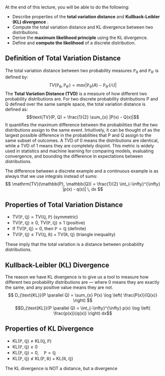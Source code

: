At the end of this lecture, you will be able to do the following:  
- Describe properties of the **total variation distance** and **Kullback-Leibler (KL) divergence** .
- Compute the total variation distance and KL divergence between two distributions.
- Derive the **maximum likelihood principle** using the KL divergence.
- Define and **compute the likelihood** of a discrete distribution.

## Definition of Total Variation Distance

The total variation distance between two probability measures $\mathbb{P_\theta}$ and $\mathbb{P_{\theta'}}$
is defined by:$$
TV(\mathbb{P_\theta}, \mathbb{P_{\theta'}})= max|\mathbb{P_{\theta}}(A)-\mathbb{P_{\theta'}(A)}|
$$The **Total Variation Distance (TVD)** is a measure of how different two probability distributions are. For two discrete probability distributions P and Q defined over the same sample space, the total variation distance is defined as:$$\text{TV}(P, Q) = \frac{1}{2} \sum_{x} |P(x) - Q(x)|$$
It quantifies the maximum difference between the probabilities that the two distributions assign to the same event. Intuitively, it can be thought of as the largest possible difference in the probabilities that P and Q assign to the same subset of outcomes. A TVD of 0 means the distributions are identical, while a TVD of 1 means they are completely disjoint. This metric is widely used in statistics and machine learning for comparing models, evaluating convergence, and bounding the difference in expectations between distributions.

The difference between a discrete example and a continuous example is as always that we use integrals instead of sums:
$$
\mathrm{TV}(\mathbb{P}, \mathbb{Q}) = \frac{1}{2} \int_{-\infty}^{\infty} |p(x) - q(x)| \, dx
$$
## Properties of Total Variation Distance

- $\mathrm{TV}(\mathbb{P}, \mathbb{Q}) = \mathrm{TV}(\mathbb{Q}, \mathbb{P})$ (symmetric)
- $\mathrm{TV}(\mathbb{P}, \mathbb{Q}) \geq 0$, $\mathrm{TV}(\mathbb{P}, \mathbb{Q}) \leq 1$ (positive)
- If $\mathrm{TV}(\mathbb{P}, \mathbb{Q}) = 0$, then $\mathbb{P}= \mathbb{Q}$ (definite)
- $\mathrm{TV}(\mathbb{P}, \mathbb{Q}) \leq \mathrm{TV}(\mathbb{Q}, \mathbb{R}) + \mathrm{TV}(\mathbb{R}, \mathbb{Q})$ (triangle inequality)

These imply that the total variation is a distance between probability distributions.

## Kullback-Leibler (KL) Divergence
The reason we have KL divergence is to give us a tool to measure how different two probability distributions are — where 0 means they are exactly the same, and any positive value means they are not.
$$
D_{\text{KL}}(P \parallel Q) = \sum_{x} P(x) \log \left( \frac{P(x)}{Q(x)} \right)
$$
$$D_{\text{KL}}(P \parallel Q) = \int_{-\infty}^{\infty} p(x) \log \left( \frac{p(x)}{q(x)} \right) dx$$
## Properties of KL Divergence
- $\mathrm{KL}(\mathbb{P}, \mathbb{Q}) \neq \mathrm{KL}(\mathbb{Q}, \mathbb{P})$
- $\mathrm{KL}(\mathbb{P}, \mathbb{Q})\geq 0$
- $\mathrm{KL}(\mathbb{P}, \mathbb{Q})=0,\quad \mathbb{P}=\mathbb{Q}$
- $\mathrm{KL}(\mathbb{P}, \mathbb{Q}) \not\leq \mathrm{KL}(\mathbb{P}, \mathbb{R}) + \mathrm{KL}(\mathbb{R}, \mathbb{Q})$ 

The KL divergence is NOT a distance, but a divergence